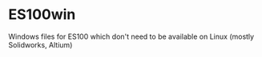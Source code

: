 # ES100win
Windows files for ES100 which don't need to be available on Linux (mostly Solidworks, Altium)

